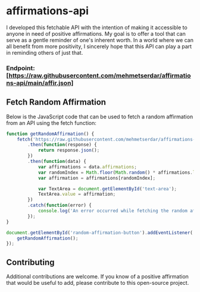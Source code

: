 # affirmations-api

I developed this fetchable API with the intention of making it accessible to anyone in need of positive affirmations. My goal is to offer a tool that can serve as a gentle reminder of one's inherent worth. In a world where we can all benefit from more positivity, I sincerely hope that this API can play a part in reminding others of just that.
### Endpoint: [https://raw.githubusercontent.com/mehmetserdar/affirmations-api/main/affir.json]

## Fetch Random Affirmation
Below is the JavaScript code that can be used to fetch a random affirmation from an API using the fetch function:

```javascript
function getRandomAffirmation() {
    fetch('https://raw.githubusercontent.com/mehmetserdar/affirmations-api/main/affir.json')
        .then(function(response) {
            return response.json();
        })
        .then(function(data) {
            var affirmations = data.affirmations;
            var randomIndex = Math.floor(Math.random() * affirmations.length);
            var affirmation = affirmations[randomIndex];

            var TextArea = document.getElementById('text-area');
            TextArea.value = affirmation;
        })
        .catch(function(error) {
            console.log('An error occurred while fetching the random affirmation:', error);
        });
}

document.getElementById('random-affirmation-button').addEventListener('click', function() {
    getRandomAffirmation();
});

```




## Contributing
Additional contributions are welcome. If you know of a positive affirmation that would be useful to add, please contribute to this open-source project.

